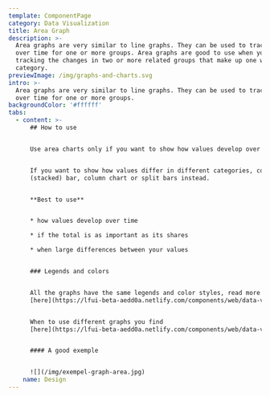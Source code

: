 ```yaml
---
template: ComponentPage
category: Data Visualization
title: Area Graph
description: >-
  Area graphs are very similar to line graphs. They can be used to track changes
  over time for one or more groups. Area graphs are good to use when you are
  tracking the changes in two or more related groups that make up one whole
  category.
previewImage: /img/graphs-and-charts.svg
intro: >-
  Area graphs are very similar to line graphs. They can be used to track changes
  over time for one or more groups. 
backgroundColor: '#ffffff'
tabs:
  - content: >-
      ## How to use


      Use area charts only if you want to show how values develop over time. 


      If you want to show how values differ in different categories, consider a
      (stacked) bar, column chart or split bars instead. 


      **Best to use**


      * how values develop over time

      * if the total is as important as its shares

      * when large differences between your values


      ### Legends and colors


      All the graphs have the same legends and color styles, read more
      [here](https://lfui-beta-aedd0a.netlify.com/components/web/data-visualization/graphsand-charts#the-different-parts).


      When to use different graphs you find
      [here](https://lfui-beta-aedd0a.netlify.com/components/web/data-visualization/graphsand-charts#type-of-graph).


      #### A good exemple


      ![](/img/exempel-graph-area.jpg)
    name: Design
---
```


